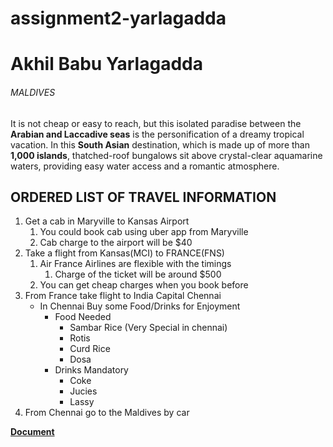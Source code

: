 # assignment2-yarlagadda

# Akhil Babu Yarlagadda

###### MALDIVES

It is not cheap or easy to reach, but this isolated paradise between the **Arabian and Laccadive seas** is the personification of a dreamy tropical vacation. In this **South Asian** destination, which is made up of more than **1,000 islands**, thatched-roof bungalows sit above crystal-clear aquamarine waters, providing easy water access and a romantic atmosphere. 

## ORDERED LIST OF TRAVEL INFORMATION
1. Get a cab in Maryville to Kansas Airport
    1. You could book cab using uber app from Maryville
    2. Cab charge to the airport will be $40
2. Take a flight from Kansas(MCI) to FRANCE(FNS)
    1. Air France Airlines are flexible with the timings
        1. Charge of the ticket will be around $500
    2. You can get cheap charges when you book before
3. From France take flight to India Capital Chennai
    * In Chennai Buy some Food/Drinks for Enjoyment
        * Food Needed
            * Sambar Rice (Very Special in chennai)
            * Rotis
            * Curd Rice
            * Dosa
        * Drinks Mandatory
            * Coke
            * Jucies
            * Lassy
4. From Chennai go to the Maldives by car
 

**[Document](AboutMe.md)**

